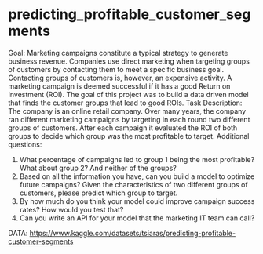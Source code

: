 # predicting_profitable_customer_segments
Goal:
Marketing campaigns constitute a typical strategy to generate business revenue. Companies use direct marketing
when targeting groups of customers by contacting them to meet a specific business goal. Contacting groups of
customers is, however, an expensive activity. A marketing campaign is deemed successful if it has a good Return on
Investment (ROI).
The goal of this project was to build a data driven model that finds the customer groups that lead to good ROIs.
Task Description:
The company is an online retail company. Over many years, the company ran different marketing
campaigns by targeting in each round two different groups of customers. After each campaign it evaluated the ROI of
both groups to decide which group was the most profitable to target.
Additional questions:
1. What percentage of campaigns led to group 1 being the most profitable? What about group 2? And neither
of the groups?
2. Based on all the information you have, can you build a model to optimize future campaigns? Given the
characteristics of two different groups of customers, please predict which group to target.
3. By how much do you think your model could improve campaign success rates? How would you test that?
4. Can you write an API for your model that the marketing IT team can call?

DATA: https://www.kaggle.com/datasets/tsiaras/predicting-profitable-customer-segments
